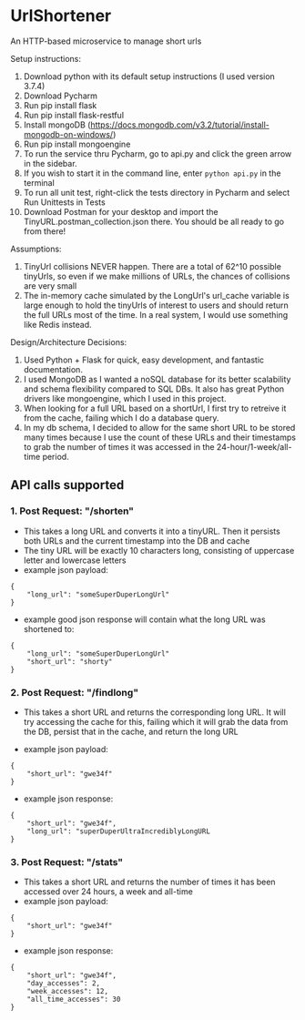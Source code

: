 # UrlShortener
An HTTP-based microservice to manage short urls

Setup instructions:  
1. Download python with its default setup instructions (I used version 3.7.4) 
2. Download Pycharm  
3. Run pip install flask  
4. Run pip install flask-restful  
5. Install mongoDB (https://docs.mongodb.com/v3.2/tutorial/install-mongodb-on-windows/)  
6. Run pip install mongoengine  
7. To run the service thru Pycharm, go to api.py and click the green arrow in the sidebar.  
8. If you wish to start it in the command line, enter ```python api.py``` in the terminal  
9. To run all unit test, right-click the tests directory in Pycharm and select Run Unittests in Tests  
10. Download Postman for your desktop and import the TinyURL.postman_collection.json there. You should be all ready to go from there!  
 
Assumptions:  
1. TinyUrl collisions NEVER happen. There are a total of 62^10 possible tinyUrls, so even if we make millions of URLs, the chances of collisions are very small  
2. The in-memory cache simulated by the LongUrl's url_cache variable is large enough to hold the tinyUrls of interest to users and should return the full URLs most of the time. In a real system, I would use something like Redis instead.  

Design/Architecture Decisions:  
1. Used Python + Flask for quick, easy development, and fantastic documentation.
2. I used MongoDB as I wanted a noSQL database for its better scalability and schema flexibility compared to SQL DBs. It also has great Python drivers like mongoengine, which I used in this project.  
3. When looking for a full URL based on a shortUrl, I first try to retreive it from the cache, failing which I do a database query.
4. In my db schema, I decided to allow for the same short URL to be stored many times because I use the count of these URLs and their timestamps to grab the number of times it was accessed in the 24-hour/1-week/all-time period.

## API calls supported
### 1. Post Request: "/shorten"

- This takes a long URL and converts it into a tinyURL. Then it persists both URLs and the current timestamp into the DB and cache
- The tiny URL will be exactly 10 characters long, consisting of uppercase letter and lowercase letters
- example json payload: 
``` 
{
    "long_url": "someSuperDuperLongUrl"
}
```
- example good json response will contain what the long URL was shortened to: 
``` 
{
    "long_url": "someSuperDuperLongUrl"
    "short_url": "shorty"
}
```

### 2. Post Request: "/findlong"

- This takes a short URL and returns the corresponding long URL. It will try accessing the cache for this, failing which it will grab the data from the DB, persist that in the cache, and return the long URL

- example json payload: 
``` 
{
    "short_url": "gwe34f"
}
```

- example json response: 
``` 
{
    "short_url": "gwe34f",
    "long_url": "superDuperUltraIncrediblyLongURL
}
```

### 3. Post Request: "/stats"

- This takes a short URL and returns the number of times it has been accessed over 24 hours, a week and all-time
- example json payload: 
``` 
{
    "short_url": "gwe34f"
}
```

- example json response: 
``` 
{
    "short_url": "gwe34f",
    "day_accesses": 2,
    "week_accesses": 12,
    "all_time_accesses": 30
}
```
